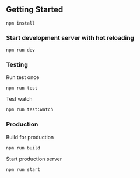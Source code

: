 ## Getting Started

```
npm install
````

### Start development server with hot reloading

````
npm run dev
````

### Testing

Run test once

````
npm run test
````

Test watch

````
npm run test:watch
````

### Production

Build for production

````
npm run build
````

Start production server

````
npm run start
````